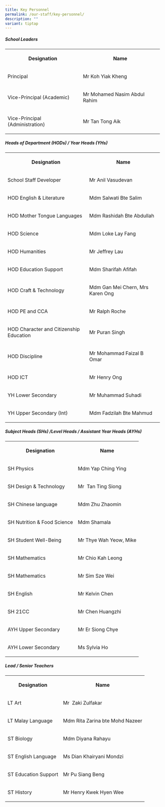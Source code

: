 ```yaml
---
title: Key Personnel
permalink: /our-staff/key-personnel/
description: ""
variant: tiptap
---
```

<h5>School Leaders</h5>
<table style="minWidth: 50px">
<colgroup>
<col>
<col>
</colgroup>
<tbody>
<tr>
<th rowspan="1" colspan="1">
<p><strong>Designation</strong>
</p>
</th>
<th rowspan="1" colspan="1">
<p><strong>Name</strong>
</p>
</th>
</tr>
<tr>
<td rowspan="1" colspan="1">
<p>Principal</p>
</td>
<td rowspan="1" colspan="1">
<p>Mr Koh Yiak Kheng</p>
</td>
</tr>
<tr>
<td rowspan="1" colspan="1">
<p>Vice-Principal (Academic)</p>
</td>
<td rowspan="1" colspan="1">
<p>Mr Mohamed Nasim Abdul Rahim</p>
</td>
</tr>
<tr>
<td rowspan="1" colspan="1">
<p>Vice-Principal (Administration)</p>
</td>
<td rowspan="1" colspan="1">
<p>Mr Tan Tong Aik</p>
</td>
</tr>
</tbody>
</table>
<h5>Heads of Department (HODs) / Year Heads (YHs)</h5>
<table style="minWidth: 50px">
<colgroup>
<col>
<col>
</colgroup>
<tbody>
<tr>
<th rowspan="1" colspan="1">
<p><strong>Designation</strong>
</p>
</th>
<th rowspan="1" colspan="1">
<p><strong>Name</strong>
</p>
</th>
</tr>
<tr>
<td rowspan="1" colspan="1">
<p>School Staff Developer</p>
</td>
<td rowspan="1" colspan="1">
<p>Mr Anil Vasudevan</p>
</td>
</tr>
<tr>
<td rowspan="1" colspan="1">
<p>HOD English &amp; Literature</p>
</td>
<td rowspan="1" colspan="1">
<p>Mdm Salwati Bte Salim</p>
</td>
</tr>
<tr>
<td rowspan="1" colspan="1">
<p>HOD Mother Tongue Languages</p>
</td>
<td rowspan="1" colspan="1">
<p>Mdm Rashidah Bte Abdullah</p>
</td>
</tr>
<tr>
<td rowspan="1" colspan="1">
<p>HOD Science</p>
</td>
<td rowspan="1" colspan="1">
<p>Mdm Loke Lay Fang</p>
</td>
</tr>
<tr>
<td rowspan="1" colspan="1">
<p>HOD Humanities</p>
</td>
<td rowspan="1" colspan="1">
<p>Mr Jeffrey Lau</p>
</td>
</tr>
<tr>
<td rowspan="1" colspan="1">
<p>HOD Education Support</p>
</td>
<td rowspan="1" colspan="1">
<p>Mdm Sharifah Afifah</p>
</td>
</tr>
<tr>
<td rowspan="1" colspan="1">
<p>HOD Craft &amp; Technology</p>
</td>
<td rowspan="1" colspan="1">
<p>Mdm Gan Mei Chern, Mrs Karen Ong</p>
</td>
</tr>
<tr>
<td rowspan="1" colspan="1">
<p>HOD PE and CCA</p>
</td>
<td rowspan="1" colspan="1">
<p>Mr Ralph Roche</p>
</td>
</tr>
<tr>
<td rowspan="1" colspan="1">
<p>HOD Character and Citizenship Education</p>
</td>
<td rowspan="1" colspan="1">
<p>Mr Puran Singh</p>
</td>
</tr>
<tr>
<td rowspan="1" colspan="1">
<p>HOD Discipline</p>
</td>
<td rowspan="1" colspan="1">
<p>Mr Mohammad Faizal B Omar</p>
</td>
</tr>
<tr>
<td rowspan="1" colspan="1">
<p>HOD&nbsp;ICT</p>
</td>
<td rowspan="1" colspan="1">
<p>Mr Henry Ong</p>
</td>
</tr>
<tr>
<td rowspan="1" colspan="1">
<p>YH Lower Secondary</p>
</td>
<td rowspan="1" colspan="1">
<p>Mr Muhammad Suhadi</p>
</td>
</tr>
<tr>
<td rowspan="1" colspan="1">
<p>YH Upper Secondary (Int)</p>
</td>
<td rowspan="1" colspan="1">
<p>Mdm Fadzilah Bte Mahmud</p>
</td>
</tr>
</tbody>
</table>
<h5>Subject Heads (SHs) /Level Heads / Assistant Year Heads (AYHs)</h5>
<table style="minWidth: 50px">
<colgroup>
<col>
<col>
</colgroup>
<tbody>
<tr>
<th rowspan="1" colspan="1">
<p><strong>Designation</strong>
</p>
</th>
<th rowspan="1" colspan="1">
<p><strong>Name</strong>
</p>
</th>
</tr>
<tr>
<td rowspan="1" colspan="1">
<p>SH Physics</p>
</td>
<td rowspan="1" colspan="1">
<p>Mdm Yap Ching Ying</p>
</td>
</tr>
<tr>
<td rowspan="1" colspan="1">
<p>SH Design &amp; Technology</p>
</td>
<td rowspan="1" colspan="1">
<p>Mr&nbsp; Tan Ting Siong</p>
</td>
</tr>
<tr>
<td rowspan="1" colspan="1">
<p>SH Chinese language</p>
</td>
<td rowspan="1" colspan="1">
<p>Mdm Zhu Zhaomin</p>
</td>
</tr>
<tr>
<td rowspan="1" colspan="1">
<p>SH Nutrition &amp; Food Science</p>
</td>
<td rowspan="1" colspan="1">
<p>Mdm Shamala</p>
</td>
</tr>
<tr>
<td rowspan="1" colspan="1">
<p>SH Student Well-Being</p>
</td>
<td rowspan="1" colspan="1">
<p>Mr Thye Wah Yeow, Mike</p>
</td>
</tr>
<tr>
<td rowspan="1" colspan="1">
<p>SH Mathematics</p>
</td>
<td rowspan="1" colspan="1">
<p>Mr Chio Kah Leong</p>
</td>
</tr>
<tr>
<td rowspan="1" colspan="1">
<p>SH Mathematics</p>
</td>
<td rowspan="1" colspan="1">
<p>Mr Sim Sze Wei</p>
</td>
</tr>
<tr>
<td rowspan="1" colspan="1">
<p>SH English</p>
</td>
<td rowspan="1" colspan="1">
<p>Mr Kelvin Chen</p>
</td>
</tr>
<tr>
<td rowspan="1" colspan="1">
<p>SH 21CC</p>
</td>
<td rowspan="1" colspan="1">
<p>Mr Chen Huangzhi</p>
</td>
</tr>
<tr>
<td rowspan="1" colspan="1">
<p>AYH Upper Secondary</p>
</td>
<td rowspan="1" colspan="1">
<p>Mr Er Siong Chye</p>
</td>
</tr>
<tr>
<td rowspan="1" colspan="1">
<p>AYH Lower Secondary</p>
</td>
<td rowspan="1" colspan="1">
<p>Ms Sylvia Ho</p>
</td>
</tr>
</tbody>
</table>
<h5>Lead / Senior Teachers</h5>
<table style="minWidth: 50px">
<colgroup>
<col>
<col>
</colgroup>
<tbody>
<tr>
<th rowspan="1" colspan="1">
<p><strong>Designation</strong>
</p>
</th>
<th rowspan="1" colspan="1">
<p><strong>Name</strong>
</p>
</th>
</tr>
<tr>
<td rowspan="1" colspan="1">
<p>LT Art</p>
</td>
<td rowspan="1" colspan="1">
<p>Mr&nbsp; Zaki Zulfakar</p>
</td>
</tr>
<tr>
<td rowspan="1" colspan="1">
<p>LT Malay Language</p>
</td>
<td rowspan="1" colspan="1">
<p>Mdm Rita Zarina bte Mohd Nazeer</p>
</td>
</tr>
<tr>
<td rowspan="1" colspan="1">
<p>ST Biology</p>
</td>
<td rowspan="1" colspan="1">
<p>Mdm Diyana Rahayu</p>
</td>
</tr>
<tr>
<td rowspan="1" colspan="1">
<p>ST English Language</p>
</td>
<td rowspan="1" colspan="1">
<p>Ms Dian Khairyani Mondzi</p>
</td>
</tr>
<tr>
<td rowspan="1" colspan="1">
<p>ST Education Support</p>
</td>
<td rowspan="1" colspan="1">
<p>Mr Pu Siang Beng</p>
</td>
</tr>
<tr>
<td rowspan="1" colspan="1">
<p>ST History</p>
</td>
<td rowspan="1" colspan="1">
<p>Mr Henry Kwek Hyen Wee</p>
</td>
</tr>
</tbody>
</table>
<p></p>